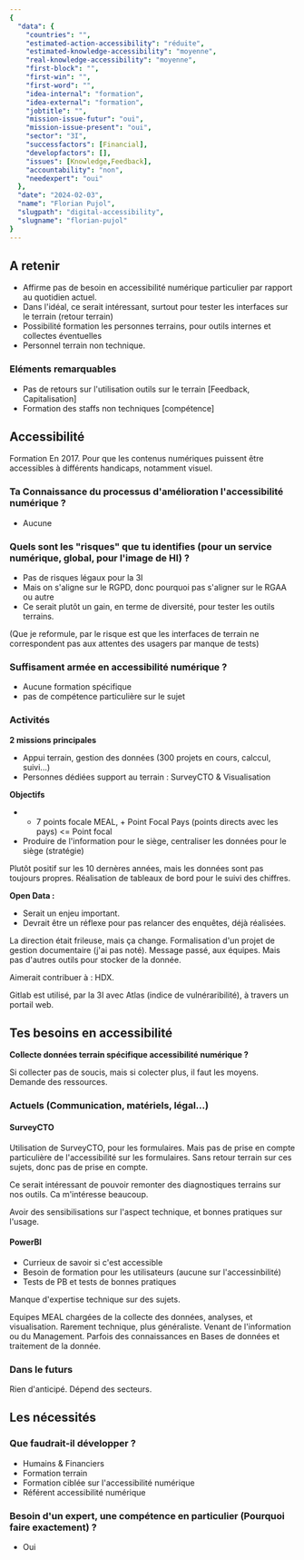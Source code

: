 ```yaml
---
{
  "data": {
    "countries": "",
    "estimated-action-accessibility": "réduite",
    "estimated-knowledge-accessibility": "moyenne",
    "real-knowledge-accessibility": "moyenne",
    "first-block": "",
    "first-win": "",
    "first-word": "",
    "idea-internal": "formation",
    "idea-external": "formation",
    "jobtitle": "",
    "mission-issue-futur": "oui",
    "mission-issue-present": "oui",
    "sector": "3I",
    "successfactors": [Financial],
    "developfactors": [],
    "issues": [Knowledge,Feedback],
    "accountability": "non",
    "needexpert": "oui"
  },
  "date": "2024-02-03",
  "name": "Florian Pujol",
  "slugpath": "digital-accessibility",
  "slugname": "florian-pujol"
}
---
```


## A retenir

  - Affirme pas de besoin en accessibilité numérique particulier par rapport au quotidien actuel.
  - Dans l'idéal, ce serait intéressant, surtout pour tester les interfaces sur le terrain (retour terrain)
  - Possibilité formation les personnes terrains, pour outils internes et collectes éventuelles
  - Personnel terrain non technique.

### Eléments remarquables
 
 - Pas de retours sur l'utilisation outils sur le terrain [Feedback, Capitalisation]
 - Formation des staffs non techniques [compétence]

## Accessibilité

Formation En 2017.
Pour que les contenus numériques puissent être accessibles à différents handicaps, notamment visuel.

### Ta Connaissance du processus d'amélioration l'accessibilité numérique ?

 - Aucune

### Quels sont les "risques" que tu identifies (pour un service numérique, global, pour l'image de HI) ?

 - Pas de risques légaux pour la 3I
 - Mais on s'aligne sur le RGPD, donc pourquoi pas s'aligner sur le RGAA ou autre 
 - Ce serait plutôt un gain, en terme de diversité, pour tester les outils terrains.  

(Que je reformule, par le risque est que les interfaces de terrain ne correspondent pas aux attentes des usagers par manque de tests)

### Suffisament armée en accessibilité numérique ?

 - Aucune formation spécifique
 - pas de compétence particulière sur le sujet 

### Activités

**2 missions principales**

 - Appui terrain, gestion des données (300 projets en cours, calccul, suivi...)
 - Personnes dédiées support au terrain : SurveyCTO & Visualisation 

**Objectifs**
 - + 7 points focale MEAL, + Point Focal Pays (points directs avec les pays) <= Point focal
 - Produire de l'information pour le siège, centraliser les données pour le siège (stratégie)
 
Plutôt positif sur les 10 dernères années, mais les données sont pas toujours propres. 
Réalisation de tableaux de bord pour le suivi des chiffres.

**Open Data :**

 - Serait un enjeu important. 
 - Devrait être un réflexe pour pas relancer des enquêtes, déjà réalisées. 

La direction était frileuse, mais ça change. Formalisation d'un projet de gestion documentaire (j'ai pas noté). Message passé, aux équipes. Mais pas d'autres outils pour stocker de la donnée.

Aimerait contribuer à : HDX.

Gitlab est utilisé, par la 3I avec Atlas (indice de vulnéraribilité), à travers un portail web.

## Tes besoins en accessibilité

**Collecte données terrain spécifique accessibilité numérique ?**

Si collecter pas de soucis, mais si colecter plus, il faut les moyens. Demande des ressources.

### Actuels (Communication, matériels, légal...)

#### SurveyCTO

Utilisation de SurveyCTO, pour les formulaires. Mais pas de prise en compte particulière de l'accessibilité sur les formulaires.
Sans retour terrain sur ces sujets, donc pas de prise en compte. 

Ce serait intéressant de pouvoir remonter des diagnostiques terrains sur nos outils.
Ca m'intéresse beaucoup.

Avoir des sensibilisations sur l'aspect technique, et bonnes pratiques sur l'usage.  

#### PowerBI

 - Currieux de savoir si c'est accessible
 - Besoin de formation pour les utilisateurs (aucune sur l'accessinbilité)
 - Tests de PB et tests de bonnes pratiques

Manque d'expertise technique sur des sujets.

Equipes MEAL chargées de la collecte des données, analyses, et visualisation.
Rarement technique, plus généraliste. Venant de l'information ou du Management. Parfois des connaissances en Bases de données et traitement de la donnée.

### Dans le futurs

Rien d'anticipé. Dépend des secteurs.

## Les nécessités

### Que faudrait-il développer ?

 - Humains & Financiers
 - Formation terrain 
 - Formation ciblée sur l'accessibilité numérique
 - Référent accessibilité numérique

### Besoin d'un expert, une compétence en particulier (Pourquoi faire exactement) ?

 - Oui
